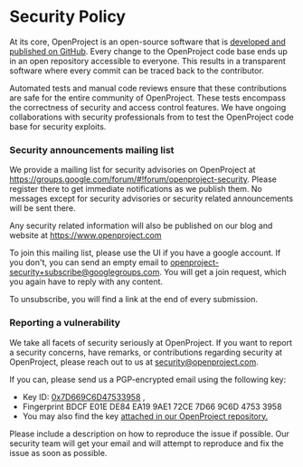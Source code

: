 # Security Policy


At its core, OpenProject is an open-source software that is [developed and published on GitHub](https://github.com/opf/openproject). Every change to the OpenProject code base ends up in an open repository accessible to everyone. This results in a transparent software where every commit can be traced back to the contributor.

Automated tests and manual code reviews ensure that these contributions are safe for the entire community of OpenProject. These tests encompass the correctness of security and access control features. We have ongoing collaborations with security professionals from to test the OpenProject code base for security exploits.



### Security announcements mailing list

We provide a mailing list for security advisories on OpenProject at <https://groups.google.com/forum/#!forum/openproject-security>. Please register there to get immediate notifications as we publish them. No messages except for security advisories or security related announcements will be sent there.

Any security related information will also be published on our blog and website at https://www.openproject.com

To join this mailing list, please use the UI if you have a google account. If you don't, you can send an empty email to [openproject-security+subscribe@googlegroups.com](mailto:openproject-security+subscribe@googlegroups.com). You will get a join request, which you again have to reply with any content.

To unsubscribe, you will find a link at the end of every submission.




### Reporting a vulnerability

We take all facets of security seriously at OpenProject. If you want to report a security concerns, have remarks, or contributions regarding security at OpenProject, please reach out to us at [security@openproject.com](mailto:security@openproject.com).

If you can, please send us a PGP-encrypted email using the following key:

- Key ID: [0x7D669C6D47533958](https://pgp.mit.edu/pks/lookup?op=get&search=0x7D669C6D47533958) , 
- Fingerprint BDCF E01E DE84 EA19 9AE1 72CE 7D66 9C6D 4753 3958
- You may also find the key [attached in our OpenProject repository.](https://github.com/opf/openproject/blob/dev/docs/development/security/security-at-openproject.com.asc)

Please include a description on how to reproduce the issue if possible. Our security team will get your email and will attempt to reproduce and fix the issue as soon as possible.

